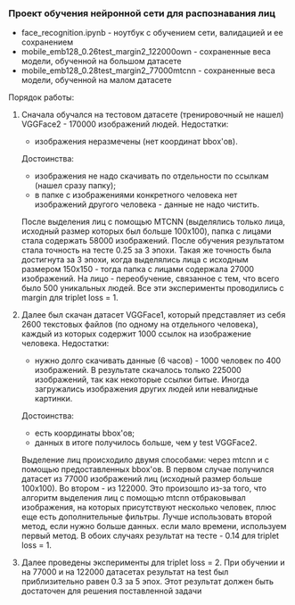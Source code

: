 ### Проект обучения нейронной сети для распознавания лиц


- face_recognition.ipynb - ноутбук с обучением сети, валидацией и ее сохранением
- mobile_emb128_0.26test_margin2_122000own - сохраненные веса модели, обученной на большом датасете
- mobile_emb128_0.28test_margin2_77000mtcnn - сохраненные веса модели, обученной на малом датасете


Порядок работы:
1. Сначала обучался на тестовом датасете (тренировочный не нашел) VGGFace2 - 170000 изображений людей.
   Недостатки:
   - изображения неразмечены (нет координат bbox'ов).

   Достоинства: 
   - изображения не надо скачивать по отдельности по ссылкам (нашел сразу папку);
   - в папке с изображениями конкретного человека нет изображений другого человека - данные не надо чистить.

   После выделения лиц с помощью MTCNN (выделялись только лица, исходный размер которых был больше 100х100),
   папка с лицами стала содержать 58000 изображений. После обучения результатом стала точность на тесте 0.25 
   за 3 эпохи. Такая же точность была достигнута за 3 эпохи, когда выделялись лица с исходным размером 150х150 - 
   тогда папка с лицами содержала 27000 изображений. На лицо - переобучение, связанное с тем, что всего было 
   500 уникальных людей. Все эти эксперименты проводились с margin для triplet loss = 1.

2. Далее был скачан датасет VGGFace1, который представляет из себя 2600 текстовых файлов (по одному на
   отдельного человека), каждый из которых содержит 1000 ссылок на изображение человека.
   Недостатки:
   - нужно долго скачивать  данные (6 часов) - 1000 человек по 400 изображений. В результате скачалось только 225000 
   изображений, так как некоторые ссылки битые. Иногда загружались изображения других людей или невалидные картинки.

   Достоинства:
   - есть координаты bbox'ов;
   - данных в итоге получилось больше, чем у test VGGFace2.

   Выделение лиц происходило двумя способами: через mtcnn и с помощью предоставленных bbox'ов.
   В первом случае получился датасет из 77000 изображений лиц (исходный размер больше 100х100).
   Во втором - из 122000. Это произошло из-за того, что алгоритм выделения лиц с помощью mtcnn
   отбраковывал изображения, на которых присутствуют несколько человек, плюс еще есть дополнительные фильтры.
   Лучше использовать второй метод, если нужно больше данных. если мало времени, используем первый метод.
   В обоих случаях результат на тесте - 0.14 для triplet loss = 1.

3. Далее проведены эксперименты для triplet loss = 2. При обучении и на 77000 и на 122000 датасетах результат на 
   test был приблизительно равен 0.3 за 5 эпох. Этот результат должен быть достаточен для решения поставленной задачи